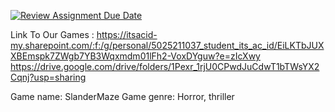 [![Review Assignment Due Date](https://classroom.github.com/assets/deadline-readme-button-24ddc0f5d75046c5622901739e7c5dd533143b0c8e959d652212380cedb1ea36.svg)](https://classroom.github.com/a/p3tAls-C)

Link To Our Games :
https://itsacid-my.sharepoint.com/:f:/g/personal/5025211037_student_its_ac_id/EiLKTbJUXXBEmspk7ZWgb7YB3Wqxmdm01lFh2-VoxDYguw?e=zIcXwy
https://drive.google.com/drive/folders/1Pexr_1rjU0CPwdJuCdwT1bTWsYX2Cqnj?usp=sharing


Game name: SlanderMaze
Game genre: Horror, thriller
